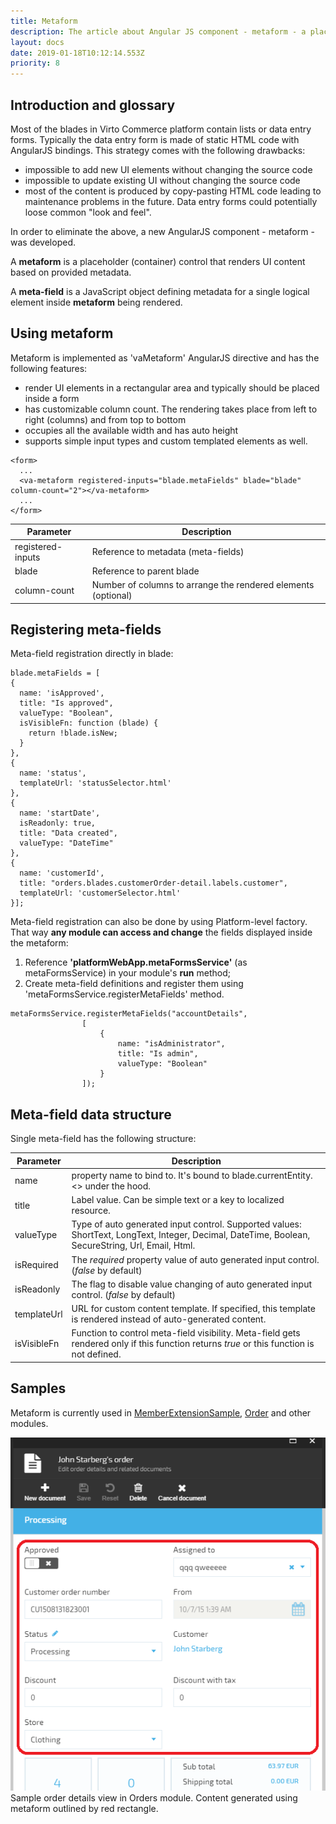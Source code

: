 ```yaml
---
title: Metaform
description: The article about Angular JS component - metaform - a placeholder (container) control that renders UI content based on provided metadata
layout: docs
date: 2019-01-18T10:12:14.553Z
priority: 8
---
```

## Introduction and glossary

Most of the blades in Virto Commerce platform contain lists or data entry forms. Typically the data entry form is made of static HTML code with AngularJS bindings. This strategy comes with the following drawbacks:
* impossible to add new UI elements without changing the source code
* impossible to update existing UI without changing the source code
* most of the content is produced by copy-pasting HTML code leading to maintenance problems in the future. Data entry forms could potentially loose common "look and feel".

In order to eliminate the above, a new AngularJS component - metaform - was developed.

A **metaform** is a placeholder (container) control that renders UI content based on provided metadata.

A **meta-field** is a JavaScript object defining metadata for a single logical element inside **metaform** being rendered.

## Using metaform

Metaform is implemented as 'vaMetaform' AngularJS directive and has the following features:
* render UI elements in a rectangular area and typically should be placed inside a form
* has customizable column count. The rendering takes place from left to right (columns) and from top to bottom
* occupies all the available width and has auto height
* supports simple input types and custom templated elements as well.

```
<form>
  ...
  <va-metaform registered-inputs="blade.metaFields" blade="blade" column-count="2"></va-metaform>
  ...
</form>
```

|Parameter|Description|
|---------|-----------|
|registered-inputs|Reference to metadata (meta-fields)|
|blade|Reference to parent blade|
|column-count|Number of columns to arrange the rendered elements (optional)|

## Registering meta-fields

Meta-field registration directly in blade:

```
blade.metaFields = [
{
  name: 'isApproved',
  title: "Is approved",
  valueType: "Boolean",
  isVisibleFn: function (blade) {
    return !blade.isNew;
  }
},
{
  name: 'status',
  templateUrl: 'statusSelector.html'
},
{
  name: 'startDate',
  isReadonly: true,
  title: "Data created",
  valueType: "DateTime"
},
{
  name: 'customerId',
  title: "orders.blades.customerOrder-detail.labels.customer",
  templateUrl: 'customerSelector.html'
}];
```

Meta-field registration can also be done by using Platform-level factory. That way **any module can access and change** the fields displayed inside the metaform:
1. Reference **'platformWebApp.metaFormsService'** (as metaFormsService) in your module's **run** method;
1. Create meta-field definitions and register them using 'metaFormsService.registerMetaFields' method.

```
metaFormsService.registerMetaFields("accountDetails",
                [
                    {
                        name: "isAdministrator",
                        title: "Is admin",
                        valueType: "Boolean"
                    }
                ]);
```

## Meta-field data structure

Single meta-field has the following structure:

|Parameter|Description|
|---------|-----------|
|name|property name to bind to. It's bound to blade.currentEntity.<<name>> under the hood.|
|title|Label value. Can be simple text or a key to localized resource.|
|valueType|Type of auto generated input control. Supported values: ShortText, LongText, Integer, Decimal, DateTime, Boolean, SecureString, Url, Email, Html.|
|isRequired|The *required* property value of auto generated input control. (*false* by default)|
|isReadonly|The flag to disable value changing of auto generated input control. (*false* by default)|
|templateUrl|URL for custom content template. If specified, this template is rendered instead of auto-generated content.|
|isVisibleFn|Function to control meta-field visibility. Meta-field gets rendered only if this function returns *true* or this function is not defined.|

## Samples

Metaform is currently used in [MemberExtensionSample](https://github.com/VirtoCommerce/vc-samples), [Order](https://github.com/VirtoCommerce/vc-module-order) and other modules.

![](../../../../assets/images/docs/image2016-9-7_13-6-14.png)
Sample order details view in Orders module. Content generated using metaform outlined by red rectangle.
